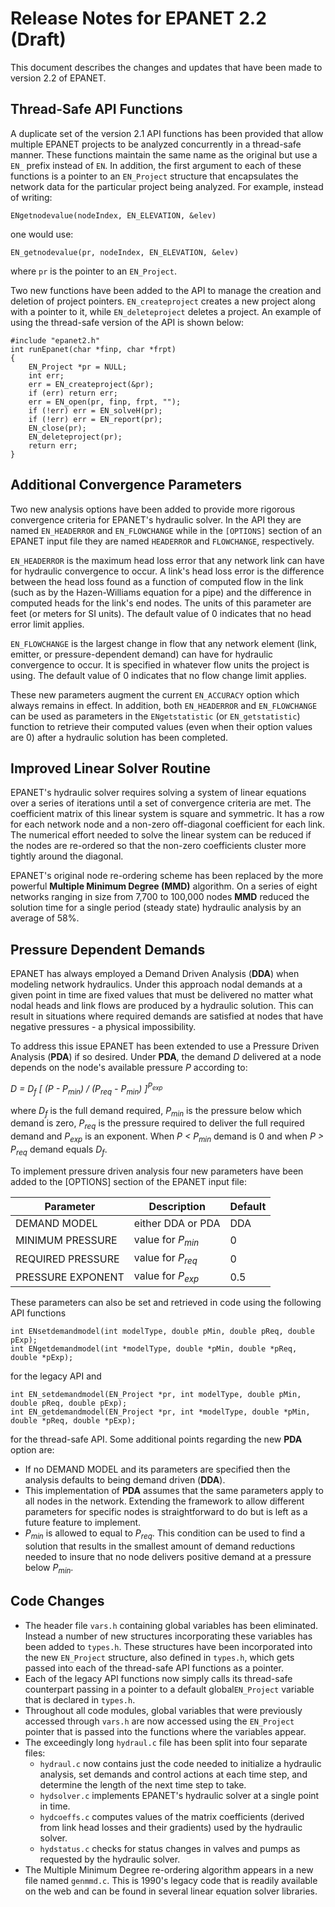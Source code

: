 ﻿
Release Notes for EPANET 2.2 (Draft)
============================

This document describes the changes and updates that have been made to version 2.2 of EPANET.

## Thread-Safe API Functions

A duplicate set of the version 2.1 API functions has been provided that allow multiple EPANET projects to be analyzed concurrently in a thread-safe manner. These functions maintain the same name as the original but use a `EN_` prefix instead of `EN`. In addition, the first argument to each of these functions is a pointer to an `EN_Project` structure that encapsulates the network data for the particular project being analyzed. For example, instead of writing:

`ENgetnodevalue(nodeIndex, EN_ELEVATION, &elev)`

one would use:

`EN_getnodevalue(pr, nodeIndex, EN_ELEVATION, &elev)`

where `pr` is the pointer to an `EN_Project`.

Two new functions have been added to the API to manage the creation and deletion of project pointers. `EN_createproject` creates a new project along with a pointer to it, while `EN_deleteproject` deletes a project. An example of using the thread-safe version of the API is shown below:
```
#include "epanet2.h"
int runEpanet(char *finp, char *frpt)
{
    EN_Project *pr = NULL;
    int err;
    err = EN_createproject(&pr);
    if (err) return err;
    err = EN_open(pr, finp, frpt, "");
    if (!err) err = EN_solveH(pr);
    if (!err) err = EN_report(pr);
    EN_close(pr);
    EN_deleteproject(pr);
    return err;
}
```

## Additional Convergence Parameters

Two new analysis options have been added to provide more rigorous convergence criteria for EPANET's hydraulic solver. In the API they are named `EN_HEADERROR` and `EN_FLOWCHANGE` while in the `[OPTIONS]` section of an EPANET input file they are named `HEADERROR` and `FLOWCHANGE`, respectively.

`EN_HEADERROR` is the maximum head loss error that any network link can have for hydraulic convergence to occur. A link's head loss error is the difference between the head loss found as a function of computed flow in the link (such as by the Hazen-Williams equation for a pipe) and the difference in computed heads for the link's end nodes. The units of this parameter are feet (or meters for SI units). The default value of 0 indicates that no head error limit applies.

`EN_FLOWCHANGE` is the largest change in flow that any network element (link, emitter, or pressure-dependent demand) can have for hydraulic convergence to occur. It is specified in whatever flow units the project is using. The default value of 0 indicates that no flow change limit applies.

These new parameters augment the current `EN_ACCURACY` option which always remains in effect. In addition, both `EN_HEADERROR` and `EN_FLOWCHANGE` can be used as parameters in the `ENgetstatistic` (or `EN_getstatistic`) function to retrieve their computed values (even when their option values are 0) after a hydraulic solution has been completed.  

## Improved Linear Solver Routine
EPANET's hydraulic solver requires solving a system of linear equations over a series of iterations until a set of convergence criteria are met. The coefficient matrix of this linear system is square and symmetric. It has a row for each network node and a non-zero off-diagonal coefficient for each link. The numerical effort needed to solve the linear system can be reduced if the nodes are re-ordered so that the non-zero coefficients cluster more tightly around the diagonal.

EPANET's original node re-ordering scheme has been replaced by the more powerful **Multiple Minimum Degree (MMD)** algorithm. On a series of eight networks ranging in size from 7,700 to 100,000 nodes **MMD** reduced the solution time for a single period (steady state) hydraulic analysis by an average of 58%.

## Pressure Dependent Demands
EPANET has always employed a Demand Driven Analysis (**DDA**) when modeling network hydraulics. Under this approach nodal demands at a given point in time are fixed values that must be delivered no matter what nodal heads and link flows are produced by a hydraulic solution. This can result in situations where required demands are satisfied at nodes that have negative pressures - a physical impossibility. 

To address this issue EPANET has been extended to use a Pressure Driven Analysis (**PDA**) if so desired. Under **PDA**, the demand *D* delivered at a node depends on the node's available pressure *P* according to:

*D = D<sub>f</sub> [ (P - P<sub>min</sub>) / (P<sub>req</sub> - P<sub>min</sub>) ]<sup>P<sub>exp</sub></sup>*

where *D<sub>f</sub>* is the full demand required, *P<sub>min</sub>* is the pressure below which demand is zero, *P<sub>req</sub>* is the pressure required to deliver the full required demand and *P<sub>exp</sub>* is an exponent. When *P < P<sub>min</sub>* demand is 0 and when *P > P<sub>req</sub>* demand equals *D<sub>f</sub>*.

To implement pressure driven analysis four new parameters have been added to the [OPTIONS] section of the EPANET input file:


| Parameter | Description  | Default |
|--|--|--|
| DEMAND MODEL | either DDA or PDA | DDA |
| MINIMUM PRESSURE | value for *P<sub>min</sub>* | 0
| REQUIRED PRESSURE | value for *P<sub>req</sub>* | 0
| PRESSURE EXPONENT | value for *P<sub>exp</sub>* | 0.5 |

These parameters can also be set and retrieved in code using the following API functions
```
int ENsetdemandmodel(int modelType, double pMin, double pReq, double pExp);
int ENgetdemandmodel(int *modelType, double *pMin, double *pReq, double *pExp);
```
for the legacy API and
```
int EN_setdemandmodel(EN_Project *pr, int modelType, double pMin, double pReq, double pExp);
int EN_getdemandmodel(EN_Project *pr, int *modelType, double *pMin, double *pReq, double *pExp);
```
for the thread-safe API. Some additional points regarding the new **PDA** option are:

 - If no DEMAND  MODEL and its parameters are specified then the analysis defaults to being demand driven (**DDA**).
 - This implementation of **PDA** assumes that the same parameters apply to all nodes in the network. Extending the framework to allow different parameters for specific nodes is straightforward to do but is left as a future feature to implement.
 - *P<sub>min</sub>* is allowed to equal to *P<sub>req</sub>*. This condition can be used to find a solution that results in the smallest amount of demand reductions needed to insure that no node delivers positive demand at a pressure below *P<sub>min</min>*.


## Code Changes

 - The header file `vars.h` containing global variables has been eliminated. Instead a number of new structures incorporating these variables has been added to `types.h`. These structures have been incorporated into the new `EN_Project` structure, also defined in `types.h`, which gets passed into each of the thread-safe API functions as a pointer.
 - Each of the legacy API functions now simply calls its thread-safe counterpart passing in a pointer to a default global`EN_Project` variable that is declared in `types.h`.
 -  Throughout all code modules, global variables that were previously accessed through `vars.h` are now accessed using the `EN_Project` pointer that is passed into the functions where the variables appear.
 - The exceedingly long `hydraul.c` file has been split into four separate files:
     - `hydraul.c` now contains just the code needed to initialize a hydraulic analysis, set demands and control actions at each time step, and determine the length of the next time step to take.
     - `hydsolver.c` implements EPANET's hydraulic solver at a single point in time.
     - `hydcoeffs.c` computes values of the matrix coefficients (derived from link head losses and their gradients) used by the hydraulic solver.
     - `hydstatus.c` checks for status changes in valves and pumps as requested by the hydraulic solver.
 - The Multiple Minimum Degree re-ordering algorithm appears in a new file named `genmmd.c`. This is 1990's legacy code that is readily available on the web and can be found in several linear equation solver libraries.
